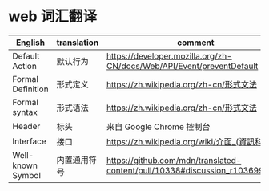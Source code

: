 # web 词汇翻译

| English | translation | comment |
| ------- | ----------- | ------- |
| Default Action | 默认行为 | <https://developer.mozilla.org/zh-CN/docs/Web/API/Event/preventDefault> |
| Formal Definition | 形式定义 | <https://zh.wikipedia.org/zh-cn/形式文法> |
| Formal syntax | 形式语法 | <https://zh.wikipedia.org/zh-cn/形式文法> |
| Header | 标头 | 来自 Google Chrome 控制台 |
| Interface | 接口 | <https://zh.wikipedia.org/wiki/介面_(資訊科技)> |
| Well-known Symbol | 内置通用符号 | <https://github.com/mdn/translated-content/pull/10338#discussion_r1036997921> |
